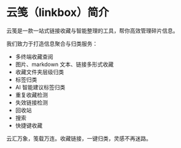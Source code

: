# 云笺（linkbox）简介

云笺是一款一站式链接收藏与智能整理的工具，帮你高效管理碎片信息。

我们致力于打造信息聚合与归类服务：

- 多终端收藏查阅
- 图片、markdown 文本、链接多形式收藏
- 收藏文件夹层级归类
- 标签归类
- AI 智能建议标签归类
- 重复收藏检测
- 失效链接检测
- 回收站
- 搜索
- 快捷键收藏

云汇万象，笺载万连。收藏链接，一键归类，灵感不再迷路。